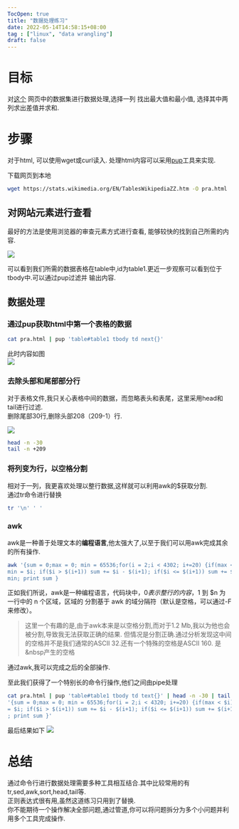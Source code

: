 ```yaml
---
TocOpen: true
title: "数据处理练习"
date: 2022-05-14T14:58:15+08:00
tag : ["linux", "data wrangling"]
draft: false
---
```


# 目标
对[这个](https://stats.wikimedia.org/EN/TablesWikipediaZZ.htm) 网页中的数据集进行数据处理,选择一列
找出最大值和最小值, 选择其中两列求出差值并求和.  

# 步骤  
对于html, 可以使用wget或curl读入. 处理html内容可以采用[pup](https://github.com/ericchiang/pup#implemented-selectors)工具来实现.

下载网页到本地  

```bash 
wget https://stats.wikimedia.org/EN/TablesWikipediaZZ.htm -O pra.html 
```

## 对网站元素进行查看
最好的方法是使用浏览器的审查元素方式进行查看, 能够较快的找到自己所需的内容.  

![](/image/learn_linux/data_wrangling/1.png)

可以看到我们所需的数据表格在table中,id为table1.更近一步观察可以看到位于tbody中.可以通过pup过滤并
输出内容.  

## 数据处理

### 通过pup获取html中第一个表格的数据
```bash 
cat pra.html | pup 'table#table1 tbody td next{}'
```

此时内容如图  
![](/image/learn_linux/data_wrangling/3.png)

### 去除头部和尾部部分行
对于表格文件,我只关心表格中间的数据，而忽略表头和表尾，这里采用head和tail进行过滤.  
删除尾部30行,删除头部208（209-1）行.  

![](/image/learn_linux/data_wrangling/2.png)

```bash
head -n -30
tail -n +209
```


### 将列变为行，以空格分割  
相对于一列，我更喜欢处理以整行数据,这样就可以利用awk的$获取分割.  
通过tr命令进行替换   

```bash
tr '\n' ' '
```

### awk
awk是一种善于处理文本的**编程语言**,他太强大了,以至于我们可以用awk完成其余的所有操作.

```bash
awk '{sum = 0;max = 0; min = 65536;for(i = 2;i < 4302; i+=20) {if(max < $i) max = $i; if(min > $i) \
min = $i; if($i > $(i+1)) sum += $i - $(i+1); if($i <= $(i+1)) sum += $(i+1) - $i;}print max; print \
min; print sum }
```

正如我们所说，awk是一种编程语言，代码块中，$0 表示整行的内容，$1 到 $n 为一行中的 n 个区域，区域的
分割基于 awk 的域分隔符（默认是空格，可以通过-F来修改）。  

> 这里一个有趣的是,由于awk本来是以空格分割,而对于1.2 Mb,我以为他也会被分割,导致我无法获取正确的结果.
> 但情况是分割正确.通过分析发现这中间的空格并不是我们通常的ASCII 32.还有一个特殊的空格是ASCII 160.
> 是&nbsp产生的空格 

通过awk,我可以完成之后的全部操作.  

至此我们获得了一个特别长的命令行操作,他们之间由pipe处理  

```bash
cat pra.html | pup 'table#table1 tbody td text{}' | head -n -30 | tail -n +209 | tr '\n' ' ' | awk \
'{sum = 0;max = 0; min = 65536;for(i = 2;i < 4320; i+=20) {if(max < $i) max = $i; if(min > $i) min \
= $i; if($i > $(i+1)) sum += $i - $(i+1); if($i <= $(i+1)) sum += $(i+1) - $i;}print max; print min\
; print sum }'
```

最后结果如下
![](/image/learn_linux/data_wrangling/4.png)

# 总结 
通过命令行进行数据处理需要多种工具相互结合.其中比较常用的有tr,sed,awk,sort,head,tail等.  
正则表达式很有用,虽然这道练习只用到了替换.  
你不能期待一个操作解决全部问题,通过管道,你可以将问题拆分为多个小问题并利用多个工具完成操作.  

